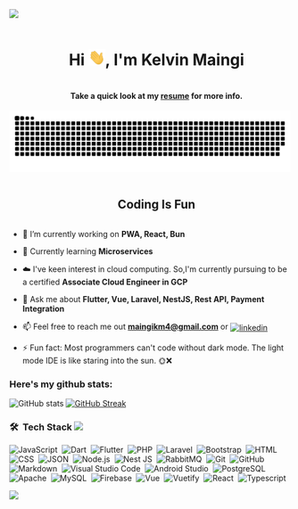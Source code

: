 <!--horizontal divider(gradiant)-->
<img src="https://user-images.githubusercontent.com/73097560/115834477-dbab4500-a447-11eb-908a-139a6edaec5c.gif">

<!--h1 without bottom border-->
<div id="user-content-toc">
  <ul align="center">
    <summary>
      <h1 style="display: inline-block">
        Hi <img src="https://raw.githubusercontent.com/KevinPatel04/KevinPatel04/master/Hi.gif" width="30px">, I'm Kelvin Maingi
      </h1><br />
      <h4>Take a quick look at my <a href="https://github.com/kodiworm/kelvin-portfolio/blob/main/assets/Kelvin%20Resume.pdf" target="_blank">resume</a> for more info.</h4>
    </summary>
  </ul>
</div>


<!--- snake -->
<div align="center">
  <img  src="https://raw.githubusercontent.com/1999AZZAR/1999AZZAR/readme/resources/grid-snake.svg"
       alt="snake" /></a>
</div>


<!--h2 without bottom border-->
<div id="user-content-toc">
  <ul align="center">
    <summary><h2 style="display: inline-block">Coding Is Fun</h2></summary>
  </ul>
</div>


<!--Intro start-->
- 🔭 I’m currently working on **PWA, React, Bun**

- 🌱 Currently learning **Microservices**

- ☁️ I've keen interest in cloud computing. So,I'm currently pursuing to be a certified **Associate Cloud Engineer in GCP**

- 💬 Ask me about **Flutter, Vue, Laravel, NestJS, Rest API, Payment Integration**

- 📫 Feel free to reach me out **maingikm4@gmail.com** or <a href="https://www.linkedin.com/in/kelvin-maingi/" target="_blank">
    <img align="center" src="https://user-images.githubusercontent.com/88904952/234979284-68c11d7f-1acc-4f0c-ac78-044e1037d7b0.png" alt="linkedin" height="50" width="50" />
  </a>

- ⚡ Fun fact: Most programmers can't code without dark mode. The light mode IDE is like staring into the sun. 🌞❌
<!-- - <a href="https://linkedin.com/in/kelvin-maingi/"><img src="https://img.shields.io/badge/-Kelvin%20Maingi-0077B5?style=for-the-badge&logo=Linkedin&logoColor=white"/></a> -->
<!--Intro end-->

<!--
**kodiworm/kodiworm** is a ✨ _special_ ✨ repository because its `README.md` (this file) appears on your GitHub profile.

Here are some ideas to get you started:

- 🔭 I’m currently working on ...
- 🌱 I’m currently learning ...
- 👯 I’m looking to collaborate on ...
- 🤔 I’m looking for help with ...
- 💬 Ask me about ...
- 📫 How to reach me: ...
- 😄 Pronouns: ...
- ⚡ Fun fact: ...
-->


<!--- github stats (start) -->
### Here's my github stats:

![GitHub stats](https://github-readme-stats.vercel.app/api?username=kodiworm&show_icons=true&theme=radical) 
[![GitHub Streak](https://streak-stats.demolab.com/?user=kodiworm&theme=radical)](https://git.io/streak-stats)
<!--- [![GitHub Streak](https://streak-stats.demolab.com?user=kodiworm&theme=github-dark&border_radius=6.5&exclude_days=Sun)](https://git.io/streak-stats) -->
<!--- stats (end) -->


<!--- Tech Stack (start) -->
### 🛠 &nbsp;Tech Stack <img src = "https://media2.giphy.com/media/QssGEmpkyEOhBCb7e1/giphy.gif?cid=ecf05e47a0n3gi1bfqntqmob8g9aid1oyj2wr3ds3mg700bl&rid=giphy.gif" width = 32px>

![JavaScript](https://img.shields.io/badge/-JavaScript-05122A?style=flat&logo=javascript)&nbsp;
![Dart](https://img.shields.io/badge/-Dart-05122A?style=flat&logo=dart&logoColor=1075C2)&nbsp;
![Flutter](https://img.shields.io/badge/-Flutter-05122A?style=flat&logo=flutter&logoColor=02569B)&nbsp;
![PHP](https://img.shields.io/badge/-PHP-05122A?style=flat&logo=php&logoColor=777BB4)&nbsp;
![Laravel](https://img.shields.io/badge/-Laravel-05122A?style=flat&logo=laravel&logoColor=FF2D20)&nbsp;
![Bootstrap](https://img.shields.io/badge/-Bootstrap-05122A?style=flat&logo=bootstrap&logoColor=563D7C)&nbsp;
![HTML](https://img.shields.io/badge/-HTML-05122A?style=flat&logo=HTML5)&nbsp;
![CSS](https://img.shields.io/badge/-CSS-05122A?style=flat&logo=CSS3&logoColor=1572B6)&nbsp;
![JSON](https://img.shields.io/badge/-JSON-05122A?style=flat&logo=json&logoColor=000000)&nbsp;
![Node.js](https://img.shields.io/badge/-Node.js-05122A?style=flat&logo=node.js&logoColor=339933)&nbsp;
![Nest JS](https://img.shields.io/badge/-NestJS-05122A?style=flat&logo=nestjs&logoColor=336791)&nbsp;
![RabbitMQ](https://img.shields.io/badge/-RabbitMQ-05122A?style=flat&logo=rabbitmq&logoColor=F37626)&nbsp;
![Git](https://img.shields.io/badge/-Git-05122A?style=flat&logo=git)&nbsp;
![GitHub](https://img.shields.io/badge/-GitHub-05122A?style=flat&logo=github)&nbsp;
![Markdown](https://img.shields.io/badge/-Markdown-05122A?style=flat&logo=markdown)&nbsp;
![Visual Studio Code](https://img.shields.io/badge/-Visual%20Studio%20Code-05122A?style=flat&logo=code&logoColor=007ACC)&nbsp;
![Android Studio](https://img.shields.io/badge/-Android%20Studio-05122A?style=flat&logo=android-studio&logoColor=3DDC84)&nbsp;
![PostgreSQL](https://img.shields.io/badge/-PostgreSQL-05122A?style=flat&logo=postgresql&logoColor=336791)&nbsp;
![Apache](https://img.shields.io/badge/-Apache-05122A?style=flat&logo=apache&logoColor=FE6732)&nbsp;
![MySQL](https://img.shields.io/badge/-MySQL-05122A?style=flat&logo=mysql&logoColor=4479A1)&nbsp;
![Firebase](https://img.shields.io/badge/-Firebase-05122A?style=flat&logo=firebase&logoColor=FFCA28)&nbsp;
![Vue](https://img.shields.io/badge/-Vue-05122A?style=flat&logo=vue&logoColor=FFCA28)&nbsp;
![Vuetify](https://img.shields.io/badge/-Vuetify-05122A?style=flat&logo=vuetify&logoColor=1976D2)&nbsp;
![React](https://img.shields.io/badge/-React-05122A?style=flat&logo=react&logoColor=3498DB)&nbsp;
![Typescript](https://img.shields.io/badge/-Typescript-05122A?style=flat&logo=typescript&logoColor=007ACC)&nbsp;

<!--- Tech Stack (end) -->


<!--horizontal divider(gradiant)-->
<img src="https://user-images.githubusercontent.com/73097560/115834477-dbab4500-a447-11eb-908a-139a6edaec5c.gif">
